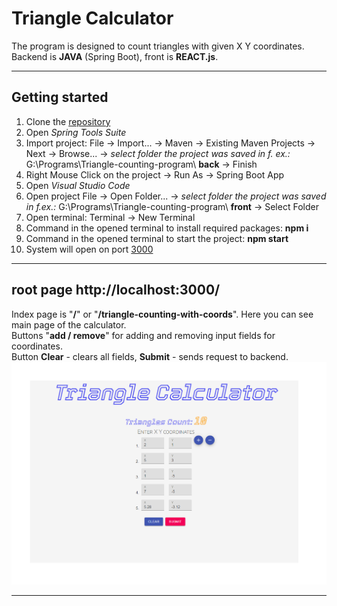 # Triangle Calculator
The program is designed to count triangles with given X Y coordinates. Backend is **JAVA** (Spring Boot), front is **REACT.js**.

___

## Getting started
1. Clone the [repository](https://github.com/Lukasevic-Robert/Triangle-counting-program)
2. Open _Spring Tools Suite_ 
3. Import project: File -> Import... -> Maven -> Existing Maven Projects -> Next -> Browse... ->
_select folder the project was saved in f. ex.:_ G:\Programs\Triangle-counting-program\ **back** -> Finish
3. Right Mouse Click on the project -> Run As -> Spring Boot App
4. Open _Visual Studio Code_
5. Open project File -> Open Folder... -> _select folder the project was saved in f.ex.:_ G:\Programs\Triangle-counting-program\ **front** -> Select Folder
3. Open terminal: Terminal -> New Terminal
4. Command in the opened terminal to install required packages:  **npm i**  
5. Command in the opened terminal to start the project: **npm start**
6. System will open on port [3000](http://localhost:3000/)

___

## root page http://localhost:3000/
Index page is "**/**" or "**/triangle-counting-with-coords**". Here you can see main page of the calculator.  
Buttons "**add / remove**" for adding and removing input fields for coordinates.  
Button **Clear** - clears all fields, **Submit** - sends request to backend.
![Triangle-Calculator](ecolight-front/public/screenshots/triangle-calculator.png)

___
